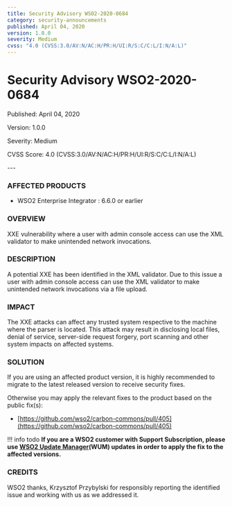 ```yaml
---
title: Security Advisory WSO2-2020-0684
category: security-announcements
published: April 04, 2020
version: 1.0.0
severity: Medium
cvss: "4.0 (CVSS:3.0/AV:N/AC:H/PR:H/UI:R/S:C/C:L/I:N/A:L)"
---
```


# Security Advisory WSO2-2020-0684

<p class="doc-info">Published: April 04, 2020</p>
<p class="doc-info">Version: 1.0.0</p>
<p class="doc-info">Severity: Medium</p>
<p class="doc-info">CVSS Score: 4.0 (CVSS:3.0/AV:N/AC:H/PR:H/UI:R/S:C/C:L/I:N/A:L)</p>
---

### AFFECTED PRODUCTS
* WSO2 Enterprise Integrator : 6.6.0 or earlier


### OVERVIEW
XXE vulnerability where a user with admin console access can use the XML validator to make unintended network invocations.


### DESCRIPTION
A potential XXE has been identified in the XML validator. Due to this issue a user with admin console access can use the XML validator to make unintended network invocations via a file upload.


### IMPACT
The XXE attacks can affect any trusted system respective to the machine where the parser is located. This attack may result in disclosing local files, denial of service, server-side request forgery, port scanning and other system impacts on affected systems.


### SOLUTION
If you are using an affected product version, it is highly recommended to migrate to the latest released version to receive security fixes.

Otherwise you may apply the relevant fixes to the product based on the public fix(s):

* [https://github.com/wso2/carbon-commons/pull/405](https://github.com/wso2/carbon-commons/pull/405)


!!! info todo
    **If you are a WSO2 customer with Support Subscription, please use [WSO2 Update Manager](https://wso2.com/updates/wum)(WUM) updates in order to apply the fix to the affected versions.**


### CREDITS
WSO2 thanks, Krzysztof Przybylski for responsibly reporting the identified issue and working with us as we addressed it.
